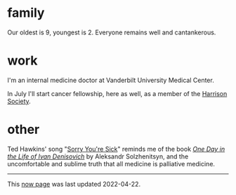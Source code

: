 # family

Our oldest is 9, youngest is 2.
Everyone remains well and cantankerous.

# work

I'm an internal medicine doctor at Vanderbilt University Medical Center.

In July I'll start cancer fellowship, 
here as well, 
as a member of the [Harrison Society](https://medicine.vumc.org/harrison-society).

# other

Ted Hawkins' song "[Sorry You're Sick](https://youtu.be/jTO-zb6XTzg)" 
reminds me of the book 
[*One Day in the Life of Ivan Denisovich*](https://en.wikipedia.org/wiki/One_Day_in_the_Life_of_Ivan_Denisovich)
by Aleksandr Solzhenitsyn,
and the uncomfortable and sublime truth that all medicine is palliative medicine.

- - -

This [now page](https://nownownow.com/about) was last updated 2022-04-22.

